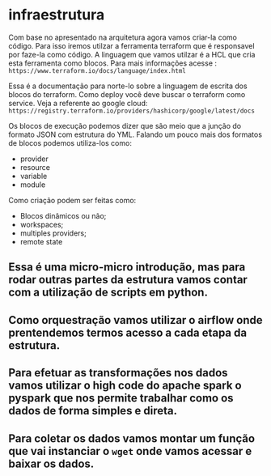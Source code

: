 # infraestrutura

Com base no apresentado na arquitetura agora vamos criar-la como código. Para isso iremos utilzar a ferramenta terraform que é responsavel por faze-la como código. A linguagem que vamos utilzar é a HCL que cria esta ferramenta como blocos. Para mais informações acesse : `https://www.terraform.io/docs/language/index.html`

Essa é a documentação para norte-lo sobre a linguagem de escrita dos blocos do terraform. Como deploy você deve buscar o terraform como service. Veja a referente ao google cloud:
`https://registry.terraform.io/providers/hashicorp/google/latest/docs`

Os blocos de execução podemos dizer que são meio que a junção do formato JSON com estrutura do YML. Falando um pouco mais dos formatos de blocos podemos utiliza-los como:

- provider
- resource
- variable
- module

Como criação podem ser feitas como:

- Blocos dinâmicos ou não;
- workspaces;
- multiples providers;
- remote state

Essa é uma micro-micro introdução, mas para rodar outras partes da estrutura vamos contar com a utilização de scripts em python.
--

Como orquestração vamos utilizar o airflow onde prentendemos termos acesso a cada etapa da estrutura.
--

Para efetuar as transformações nos dados vamos utilizar o high code do apache spark o pyspark que nos permite trabalhar como os dados de forma simples e direta.
--

Para coletar os dados vamos montar um função que vai instanciar o `wget` onde vamos acessar e baixar os dados.
--
